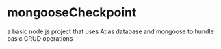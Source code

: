 # mongooseCheckpoint
a basic node.js project that uses Atlas database and mongoose to hundle basic CRUD operations 
